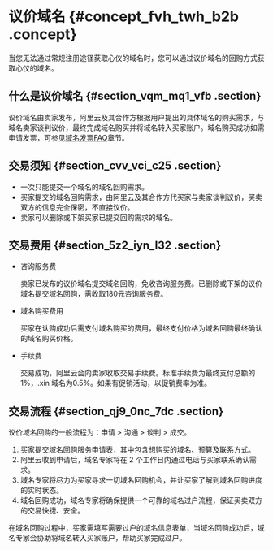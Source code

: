 # 议价域名 {#concept_fvh_twh_b2b .concept}

当您无法通过常规注册途径获取心仪的域名时，您可以通过议价域名的回购方式获取心仪的域名。

## 什么是议价域名 {#section_vqm_mq1_vfb .section}

议价域名由卖家发布，阿里云及其合作方根据用户提出的具体域名的购买需求，与域名卖家谈判议价，最终完成域名购买并将域名转入买家账户。域名购买成功如需申请发票，可参见[域名发票FAQ](../../../../cn.zh-CN/常见问题/支付发票类问题/域名发票FAQ.md#)章节。

## 交易须知 {#section_cvv_vci_c25 .section}

-   一次只能提交一个域名的域名回购需求。
-   买家提交的域名回购需求，由阿里云及其合作方代买家与卖家谈判议价，买卖双方的信息完全保密，不直接议价。
-   卖家可以删除或下架买家已提交回购需求的域名。

## 交易费用 {#section_5z2_iyn_l32 .section}

-   咨询服务费

    卖家已发布的议价域名提交域名回购，免收咨询服务费。已删除或下架的议价域名提交域名回购，需收取180元咨询服务费。

-   域名购买费用

    买家在认购成功后需支付域名购买的费用，最终支付价格为域名回购最终确认的域名购买价格。

-   手续费

    交易成功，阿里云会向卖家收取交易手续费。标准手续费为最终支付总额的 1%，.xin 域名为0.5%。如果有促销活动，以促销费率为准。


## 交易流程 {#section_qj9_0nc_7dc .section}

议价域名回购的一般流程为：申请 \> 沟通 \> 谈判 \> 成交。

1.  买家提交域名回购服务申请表，其中包含想购买的域名、预算及联系方式。
2.  阿里云收到申请后，域名专家将在 2 个工作日内通过电话与买家联系确认需求。
3.  域名专家将尽力为买家寻求一切域名回购机会，并让买家了解到域名回购进度的实时状态。
4.  域名回购成功，域名专家将确保提供一个可靠的域名过户流程，保证买卖双方的交易快捷、安全。

在域名回购过程中，买家需填写需要过户的域名信息表单，当域名回购成功后，域名专家会协助将域名转入买家账户，帮助买家完成过户。

